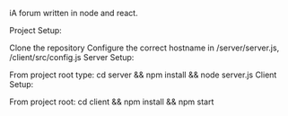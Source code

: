 iA forum written in node and react.

Project Setup:

Clone the repository
Configure the correct hostname in /server/server.js, /client/src/config.js
Server Setup:

From project root type: cd server && npm install && node server.js
Client Setup:

From project root: cd client && npm install && npm start
